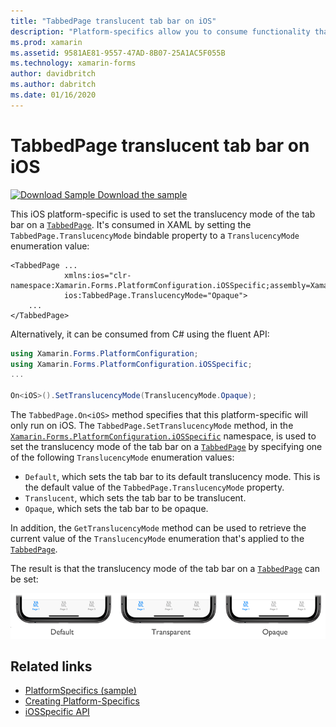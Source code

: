 ```yaml
---
title: "TabbedPage translucent tab bar on iOS"
description: "Platform-specifics allow you to consume functionality that's only available on a specific platform, without implementing custom renderers or effects. This article explains how to consume the iOS platform-specific that sets the translucency mode of the tab bar on a TabbedPage."
ms.prod: xamarin
ms.assetid: 9581AE81-9557-47AD-8B07-25A1AC5F055B
ms.technology: xamarin-forms
author: davidbritch
ms.author: dabritch
ms.date: 01/16/2020
---
```


# TabbedPage translucent tab bar on iOS

[![Download Sample](~/media/shared/download.png) Download the sample](https://docs.microsoft.com/samples/xamarin/xamarin-forms-samples/userinterface-platformspecifics)

This iOS platform-specific is used to set the translucency mode of the tab bar on a [`TabbedPage`](xref:Xamarin.Forms.TabbedPage). It's consumed in XAML by setting the `TabbedPage.TranslucencyMode` bindable property to a `TranslucencyMode` enumeration value:

```xaml
<TabbedPage ...
            xmlns:ios="clr-namespace:Xamarin.Forms.PlatformConfiguration.iOSSpecific;assembly=Xamarin.Forms.Core"
            ios:TabbedPage.TranslucencyMode="Opaque">
    ...
</TabbedPage>
```

Alternatively, it can be consumed from C# using the fluent API:

```csharp
using Xamarin.Forms.PlatformConfiguration;
using Xamarin.Forms.PlatformConfiguration.iOSSpecific;
...

On<iOS>().SetTranslucencyMode(TranslucencyMode.Opaque);
```

The `TabbedPage.On<iOS>` method specifies that this platform-specific will only run on iOS. The `TabbedPage.SetTranslucencyMode` method, in the [`Xamarin.Forms.PlatformConfiguration.iOSSpecific`](xref:Xamarin.Forms.PlatformConfiguration.iOSSpecific) namespace, is used to set the translucency mode of the tab bar on a [`TabbedPage`](xref:Xamarin.Forms.TabbedPage) by specifying one of the following `TranslucencyMode` enumeration values:

- `Default`, which sets the tab bar to its default translucency mode. This is the default value of the `TabbedPage.TranslucencyMode` property.
- `Translucent`, which sets the tab bar to be translucent.
- `Opaque`, which sets the tab bar to be opaque.

In addition, the `GetTranslucencyMode` method can be used to retrieve the current value of the `TranslucencyMode` enumeration that's applied to the [`TabbedPage`](xref:Xamarin.Forms.TabbedPage).

The result is that the translucency mode of the tab bar on a [`TabbedPage`](xref:Xamarin.Forms.TabbedPage) can be set:

![Screenshot of translucent and opaque tab bars on iOS](tabbedpage-translucent-tabbar-images/translucencymodes.png "Translucent and opaque tab bars")

## Related links

- [PlatformSpecifics (sample)](https://docs.microsoft.com/samples/xamarin/xamarin-forms-samples/userinterface-platformspecifics)
- [Creating Platform-Specifics](~/xamarin-forms/platform/platform-specifics/index.md#creating-platform-specifics)
- [iOSSpecific API](xref:Xamarin.Forms.PlatformConfiguration.iOSSpecific)
